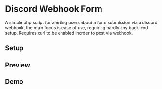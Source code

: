 # Discord Webhook Form
A simple php script for alerting users about a form submission via a discord webhook, the main focus is ease of use, requiring hardly any back-end setup.
Requires curl to be enabled inorder to post via webhook.

## Setup

## Preview

## Demo
